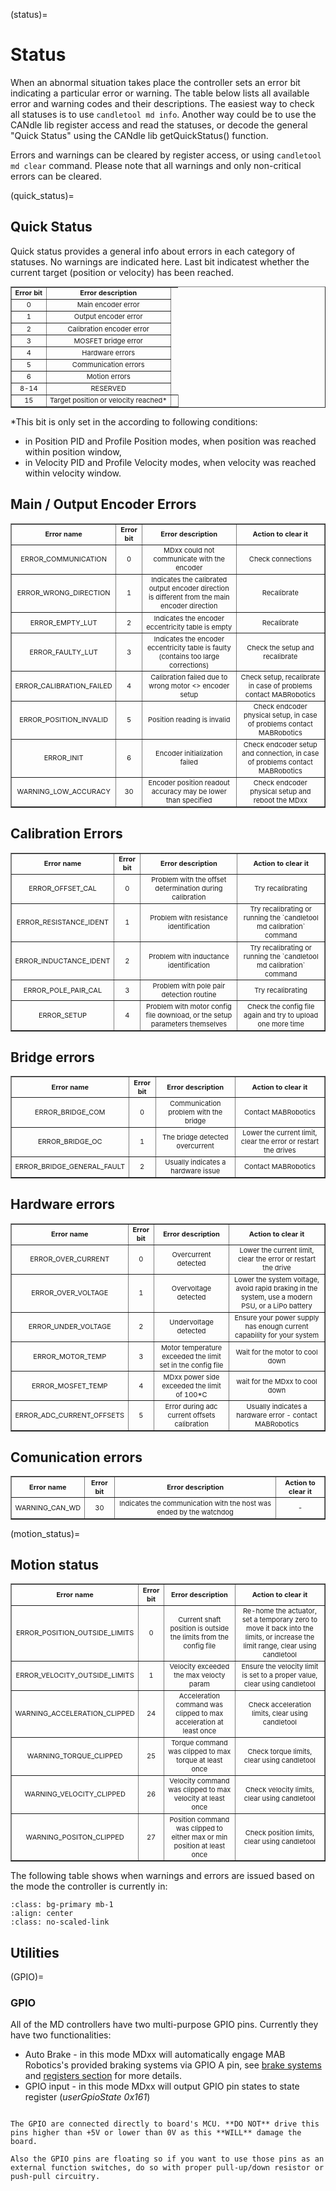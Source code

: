 (status)=

# Status

When an abnormal situation takes place the controller sets an error bit indicating a particular
error or warning. The table below lists all available error and warning codes and their
descriptions. The easiest way to check all statuses is to use `candletool md info`. Another way
could be to use the CANdle lib register access and read the statuses, or decode the general "Quick
Status" using the CANdle lib getQuickStatus() function.

Errors and warnings can be cleared by register access, or using `candletool md clear` command.
Please note that all warnings and only non-critical errors can be cleared.

(quick_status)=

## Quick Status

Quick status provides a general info about errors in each category of statuses. No warnings are
indicated here. Last bit indicatest whether the current target (position or velocity) has been
reached.

<table border="1" cellpadding="2" cellspacing="0"  class="gridlines sheet0" id="sheet0" style="float:center;text-align:center;font-size:11px ;width:100%">
	<tbody>
		<tr>
			<td> <b>Error bit</b></td>
			<td> <b>Error description</b></td>
		</tr>
		<tr>
			<td>0</td>
			<td>Main encoder error</td>
		</tr>
		<tr>
			<td>1</td>
			<td>Output encoder error</td>
		</tr>
		<tr>
			<td>2</td>
			<td>Calibration encoder error</td>
		</tr>
		<tr>
			<td>3</td>
			<td>MOSFET bridge error</td>
		</tr>
		<tr>
			<td>4</td>
			<td>Hardware errors</td>
		</tr>
    	<tr>
			<td>5</td>
			<td>Communication errors</td>
		</tr>
   		<tr>
			<td>6</td>
			<td>Motion errors</td>
		</tr>
       	<tr>
			<td>8-14</td>
			<td>RESERVED</td>
		</tr>
		</tr>
			<tr>
			<td>15</td>
			<td>Target position or velocity reached* <td>
		</tr>
	</tbody>
</table>

\*This bit is only set in the according to following conditions:

- in Position PID and Profile Position modes, when position was reached within position window,
- in Velocity PID and Profile Velocity modes, when velocity was reached within velocity window.

<p></p>

## Main / Output Encoder Errors

<table border="1" cellpadding="2" cellspacing="0"  class="gridlines sheet0" id="sheet0" style="float:center;text-align:center;font-size:11px ;width:100%">
	<tbody>
		<tr>
			<td> <b>Error name</b></td>
			<td> <b>Error bit</b></td>
			<td> <b>Error description</b></td>
      		<td> <b>Action to clear it</b></td>
		</tr>
		<tr>
			<td>ERROR_COMMUNICATION </td>
			<td>0</td>
			<td>MDxx could not communicate with the encoder </td>
      		<td>Check connections </td>
		</tr>
    	<tr>
			<td>ERROR_WRONG_DIRECTION</td>
			<td>1</td>
			<td>Indicates the calibrated output encoder direction is different from the main encoder direction</td>
      		<td>Recalibrate</td>
		</tr>
   		 <tr>
			<td>ERROR_EMPTY_LUT</td>
			<td>2</td>
			<td>Indicates the encoder eccentricity table is empty</td>
      		<td>Recalibrate</td>
		</tr>
    	<tr>
			<td>ERROR_FAULTY_LUT</td>
			<td>3</td>
			<td>Indicates the encoder eccentricity table is faulty (contains too large corrections)</td>
    		<td>Check the setup and recalibrate</td>
		</tr>
    	<tr>
			<td>ERROR_CALIBRATION_FAILED</td>
			<td>4</td>
			<td>Calibration failed due to wrong motor <> encoder setup</td>
			<td>Check setup, recalibrate in case of problems contact MABRobotics</td>
		</tr>
    	<tr>
			<td>ERROR_POSITION_INVALID</td>
			<td>5</td>
			<td>Position reading is invalid</td>
			<td>Check endcoder physical setup, in case of problems contact MABRobotics</td>
		</tr>
		<tr>
			<td>ERROR_INIT</td>
			<td>6</td>
			<td>Encoder initialization failed</td>
			<td>Check endcoder setup and connection, in case of problems contact MABRobotics</td>
		</tr>
		<tr>
			<td>WARNING_LOW_ACCURACY</td>
			<td>30</td>
			<td>Encoder position readout accuracy may be lower than specified</td>
			<td>Check endcoder physical setup and reboot the MDxx</td>
		</tr>
	</tbody>
</table>
<p></p>

## Calibration Errors

<table border="1" cellpadding="2" cellspacing="0"  class="gridlines sheet0" id="sheet0" style="float:center;text-align:center;font-size:11px ;width:100%">
	<tbody>
		<tr>
			<td> <b>Error name</b></td>
			<td> <b>Error bit</b></td>
			<td> <b>Error description</b></td>
      		<td> <b>Action to clear it</b></td>
		</tr>
		<tr>
			<td>ERROR_OFFSET_CAL </td>
			<td>0</td>
			<td>Problem with the offset determination during calibration </td>
      		<td>Try recalibrating</td>
		</tr>
    	<tr>
			<td>ERROR_RESISTANCE_IDENT</td>
			<td>1</td>
			<td>Problem with resistance identification</td>
    		<td>Try recalibrating or running the `candletool md calibration` command</td>
		</tr>
    	<tr>
			<td>ERROR_INDUCTANCE_IDENT</td>
			<td>2</td>
			<td>Problem with inductance identification</td>
      		<td>Try recalibrating or running the `candletool md calibration` command</td>
		</tr>
    	<tr>
			<td>ERROR_POLE_PAIR_CAL</td>
			<td>3</td>
			<td>Problem with pole pair detection routine</td>
      		<td>Try recalibrating</td>
		</tr>
    	<tr>
			<td>ERROR_SETUP</td>
			<td>4</td>
			<td>Problem with motor config file download, or the setup parameters themselves</td>
      		<td>Check the config file again and try to upload one more time</td>
		</tr>
	</tbody>
</table>
<p></p>

## Bridge errors

<table border="1" cellpadding="2" cellspacing="0"  class="gridlines sheet0" id="sheet0" style="float:center;text-align:center;font-size:11px ;width:100%">
	<tbody>
		<tr>
			<td> <b>Error name</b></td>
			<td> <b>Error bit</b></td>
			<td> <b>Error description</b></td>
      		<td> <b>Action to clear it</b></td>
		</tr>
		<tr>
			<td>ERROR_BRIDGE_COM</td>
			<td>0</td>
			<td>Communication problem with the bridge</td>
      		<td>Contact MABRobotics</td>
		</tr>
    	<tr>
			<td>ERROR_BRIDGE_OC</td>
			<td>1</td>
			<td>The bridge detected overcurrent</td>
      		<td>Lower the current limit, clear the error or restart the drives</td>
		</tr>
    	<tr>
			<td>ERROR_BRIDGE_GENERAL_FAULT</td>
			<td>2</td>
			<td>Usually indicates a hardware issue</td>
      		<td>Contact MABRobotics</td>
		</tr>
	</tbody>
</table>
<p></p>

## Hardware errors

<table border="1" cellpadding="2" cellspacing="0"  class="gridlines sheet0" id="sheet0" style="float:center;text-align:center;font-size:11px ;width:100%">
	<tbody>
		<tr>
			<td> <b>Error name</b></td>
			<td> <b>Error bit</b></td>
			<td> <b>Error description</b></td>
      		<td> <b>Action to clear it</b></td>
		</tr>
   		<tr>
			<td>ERROR_OVER_CURRENT</td>
			<td>0</td>
			<td>Overcurrent detected</td>
      		<td>Lower the current limit, clear the error or restart the drive</td>
		</tr>
    	<tr>
			<td>ERROR_OVER_VOLTAGE</td>
			<td>1</td>
			<td>Overvoltage detected</td>
      		<td>Lower the system voltage, avoid rapid braking in the system, use a modern PSU, or a LiPo battery</td>
		</tr>
    	<tr>
			<td>ERROR_UNDER_VOLTAGE</td>
			<td>2</td>
			<td>Undervoltage detected</td>
      		<td>Ensure your power supply has enough current capability for your system</td>
		</tr>
    	<tr>
			<td>ERROR_MOTOR_TEMP</td>
			<td>3</td>
			<td>Motor temperature exceeded the limit set in the config file</td>
      		<td>Wait for the motor to cool down</td>
		</tr>
    	<tr>
			<td>ERROR_MOSFET_TEMP</td>
			<td>4</td>
			<td>MDxx power side exceeded the limit of 100*C</td>
      		<td>wait for the MDxx to cool down</td>
		</tr>
     	<tr>
			<td>ERROR_ADC_CURRENT_OFFSETS</td>
			<td>5</td>
			<td>Error during adc current offsets calibration</td>
      		<td>Usually indicates a hardware error - contact MABRobotics</td>
		</tr> 
  </tbody>
</table>
<p></p>

## Comunication errors

<table border="1" cellpadding="2" cellspacing="0"  class="gridlines sheet0" id="sheet0" style="float:center;text-align:center;font-size:11px ;width:100%">
	<tbody>
		<tr>
			<td> <b>Error name</b></td>
			<td> <b>Error bit</b></td>
			<td> <b>Error description</b></td>
      		<td> <b>Action to clear it</b></td>
		</tr>
    	<tr>
			<td>WARNING_CAN_WD</td>
			<td>30</td>
			<td>Indicates the communication with the host was ended by the watchdog</td>
      		<td> - </td>
		</tr>
  </tbody>
</table>
<p></p>

(motion_status)=

## Motion status

<table border="1" cellpadding="2" cellspacing="0"  class="gridlines sheet0" id="sheet0" style="float:center;text-align:center;font-size:11px ;width:100%">
	<tbody>
		<tr>
			<td> <b>Error name</b></td>
			<td> <b>Error bit</b></td>
			<td> <b>Error description</b></td>
      		<td> <b>Action to clear it</b></td>
		</tr>
		<tr>
			<td>ERROR_POSITION_OUTSIDE_LIMITS</td>
			<td>0</td>
			<td>Current shaft position is outside the <min position : max position> limits from the config file</td>
      		<td>Re-home the actuator, set a temporary zero to move it back into the limits, or increase the limit range, clear using candletool</td>
		</tr>
		<tr>
			<td>ERROR_VELOCITY_OUTSIDE_LIMITS</td>
			<td>1</td>
			<td>Velocity exceeded the max velocty param</td>
      		<td>Ensure the velocity limit is set to a proper value, clear using candletool</td>
		</tr>
		<tr>
			<td>WARNING_ACCELERATION_CLIPPED</td>
			<td>24</td>
			<td>Acceleration command was clipped to max acceleration at least once</td>
      		<td>Check acceleration limits, clear using candletool</td>
		</tr>
    	<tr>
			<td>WARNING_TORQUE_CLIPPED</td>
			<td>25</td>
			<td>Torque command was clipped to max torque at least once</td>
      		<td>Check torque limits, clear using candletool</td>
		</tr>
    	<tr>
			<td>WARNING_VELOCITY_CLIPPED</td>
			<td>26</td>
			<td>Velocity command was clipped to max velocity at least once</td>
      		<td>Check velocity limits, clear using candletool</td>
		</tr>
    	<tr>
			<td>WARNING_POSITON_CLIPPED</td>
			<td>27</td>
			<td>Position command was clipped to either max or min position at least once</td>
      		<td>Check position limits, clear using candletool</td>
		</tr>
  </tbody>
</table>
<p></p>

The following table shows when warnings and errors are issued based on the mode the controller is
currently in:

```{figure} images/Status/status_vs_motion_mode.png
:class: bg-primary mb-1
:align: center
:class: no-scaled-link
```

## Utilities

(GPIO)=

### GPIO

All of the MD controllers have two multi-purpose GPIO pins. Currently they have two functionalities:

- Auto Brake - in this mode MDxx will automatically engage MAB Robotics's provided braking systems
  via GPIO A pin, see [brake systems](brakes) and [registers section](registers) for more details.
- GPIO input - in this mode MDxx will output GPIO pin states to state register (*userGpioState
  0x161*)

```{important}

The GPIO are connected directly to board's MCU. **DO NOT** drive this pins higher than +5V or lower than 0V as this **WILL** damage the board.

Also the GPIO pins are floating so if you want to use those pins as an external function switches, do so with proper pull-up/down resistor or push-pull circuitry.

```
